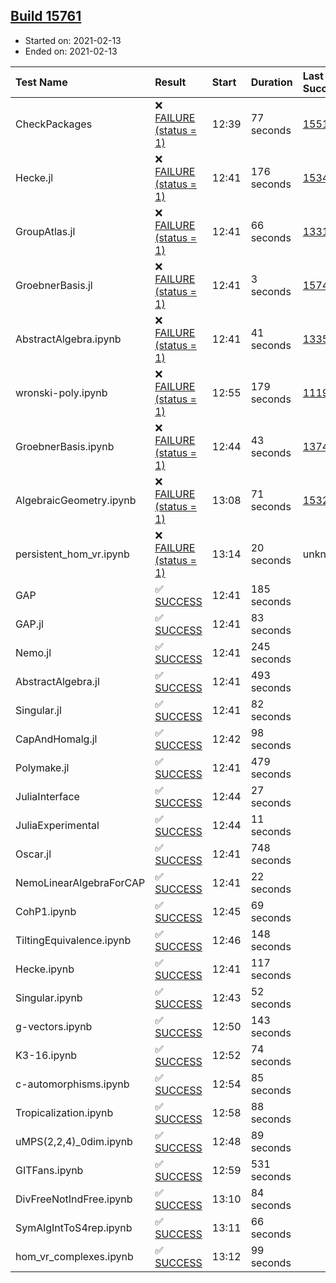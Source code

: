 ## [Build 15761](https://oscarci.mathematik.uni-kl.de/job/oscar/15761/)

* Started on: 2021-02-13
* Ended on: 2021-02-13

| Test Name    | Result | Start | Duration | Last Success | First Failure |
|:-------------|:-------|:------|:---------|:-------------|:--------------|
| CheckPackages | ❌ [FAILURE (status = 1)](https://oscarci.mathematik.uni-kl.de/job/oscar/15761/artifact/logs/build-15761/CheckPackages.log) | 12:39 | 77 seconds | [15514](https://oscarci.mathematik.uni-kl.de/job/oscar/15514/) | [15515](https://oscarci.mathematik.uni-kl.de/job/oscar/15515/) |
| Hecke.jl | ❌ [FAILURE (status = 1)](https://oscarci.mathematik.uni-kl.de/job/oscar/15761/artifact/logs/build-15761/Hecke.jl.log) | 12:41 | 176 seconds | [15344](https://oscarci.mathematik.uni-kl.de/job/oscar/15344/) | [15348](https://oscarci.mathematik.uni-kl.de/job/oscar/15348/) |
| GroupAtlas.jl | ❌ [FAILURE (status = 1)](https://oscarci.mathematik.uni-kl.de/job/oscar/15761/artifact/logs/build-15761/GroupAtlas.jl.log) | 12:41 | 66 seconds | [13311](https://oscarci.mathematik.uni-kl.de/job/oscar/13311/) | [13312](https://oscarci.mathematik.uni-kl.de/job/oscar/13312/) |
| GroebnerBasis.jl | ❌ [FAILURE (status = 1)](https://oscarci.mathematik.uni-kl.de/job/oscar/15761/artifact/logs/build-15761/GroebnerBasis.jl.log) | 12:41 | 3 seconds | [15745](https://oscarci.mathematik.uni-kl.de/job/oscar/15745/) | [15746](https://oscarci.mathematik.uni-kl.de/job/oscar/15746/) |
| AbstractAlgebra.ipynb | ❌ [FAILURE (status = 1)](https://oscarci.mathematik.uni-kl.de/job/oscar/15761/artifact/logs/build-15761/AbstractAlgebra.ipynb.log) | 12:41 | 41 seconds | [13355](https://oscarci.mathematik.uni-kl.de/job/oscar/13355/) | [13356](https://oscarci.mathematik.uni-kl.de/job/oscar/13356/) |
| wronski-poly.ipynb | ❌ [FAILURE (status = 1)](https://oscarci.mathematik.uni-kl.de/job/oscar/15761/artifact/logs/build-15761/wronski-poly.ipynb.log) | 12:55 | 179 seconds | [11192](https://oscarci.mathematik.uni-kl.de/job/oscar/11192/) | [11193](https://oscarci.mathematik.uni-kl.de/job/oscar/11193/) |
| GroebnerBasis.ipynb | ❌ [FAILURE (status = 1)](https://oscarci.mathematik.uni-kl.de/job/oscar/15761/artifact/logs/build-15761/GroebnerBasis.ipynb.log) | 12:44 | 43 seconds | [13748](https://oscarci.mathematik.uni-kl.de/job/oscar/13748/) | [13749](https://oscarci.mathematik.uni-kl.de/job/oscar/13749/) |
| AlgebraicGeometry.ipynb | ❌ [FAILURE (status = 1)](https://oscarci.mathematik.uni-kl.de/job/oscar/15761/artifact/logs/build-15761/AlgebraicGeometry.ipynb.log) | 13:08 | 71 seconds | [15322](https://oscarci.mathematik.uni-kl.de/job/oscar/15322/) | [15323](https://oscarci.mathematik.uni-kl.de/job/oscar/15323/) |
| persistent_hom_vr.ipynb | ❌ [FAILURE (status = 1)](https://oscarci.mathematik.uni-kl.de/job/oscar/15761/artifact/logs/build-15761/persistent_hom_vr.ipynb.log) | 13:14 | 20 seconds | unknown | unknown |
| GAP | ✅ [SUCCESS](https://oscarci.mathematik.uni-kl.de/job/oscar/15761/artifact/logs/build-15761/GAP.log) | 12:41 | 185 seconds |  |  |
| GAP.jl | ✅ [SUCCESS](https://oscarci.mathematik.uni-kl.de/job/oscar/15761/artifact/logs/build-15761/GAP.jl.log) | 12:41 | 83 seconds |  |  |
| Nemo.jl | ✅ [SUCCESS](https://oscarci.mathematik.uni-kl.de/job/oscar/15761/artifact/logs/build-15761/Nemo.jl.log) | 12:41 | 245 seconds |  |  |
| AbstractAlgebra.jl | ✅ [SUCCESS](https://oscarci.mathematik.uni-kl.de/job/oscar/15761/artifact/logs/build-15761/AbstractAlgebra.jl.log) | 12:41 | 493 seconds |  |  |
| Singular.jl | ✅ [SUCCESS](https://oscarci.mathematik.uni-kl.de/job/oscar/15761/artifact/logs/build-15761/Singular.jl.log) | 12:41 | 82 seconds |  |  |
| CapAndHomalg.jl | ✅ [SUCCESS](https://oscarci.mathematik.uni-kl.de/job/oscar/15761/artifact/logs/build-15761/CapAndHomalg.jl.log) | 12:42 | 98 seconds |  |  |
| Polymake.jl | ✅ [SUCCESS](https://oscarci.mathematik.uni-kl.de/job/oscar/15761/artifact/logs/build-15761/Polymake.jl.log) | 12:41 | 479 seconds |  |  |
| JuliaInterface | ✅ [SUCCESS](https://oscarci.mathematik.uni-kl.de/job/oscar/15761/artifact/logs/build-15761/JuliaInterface.log) | 12:44 | 27 seconds |  |  |
| JuliaExperimental | ✅ [SUCCESS](https://oscarci.mathematik.uni-kl.de/job/oscar/15761/artifact/logs/build-15761/JuliaExperimental.log) | 12:44 | 11 seconds |  |  |
| Oscar.jl | ✅ [SUCCESS](https://oscarci.mathematik.uni-kl.de/job/oscar/15761/artifact/logs/build-15761/Oscar.jl.log) | 12:41 | 748 seconds |  |  |
| NemoLinearAlgebraForCAP | ✅ [SUCCESS](https://oscarci.mathematik.uni-kl.de/job/oscar/15761/artifact/logs/build-15761/NemoLinearAlgebraForCAP.log) | 12:41 | 22 seconds |  |  |
| CohP1.ipynb | ✅ [SUCCESS](https://oscarci.mathematik.uni-kl.de/job/oscar/15761/artifact/logs/build-15761/CohP1.ipynb.log) | 12:45 | 69 seconds |  |  |
| TiltingEquivalence.ipynb | ✅ [SUCCESS](https://oscarci.mathematik.uni-kl.de/job/oscar/15761/artifact/logs/build-15761/TiltingEquivalence.ipynb.log) | 12:46 | 148 seconds |  |  |
| Hecke.ipynb | ✅ [SUCCESS](https://oscarci.mathematik.uni-kl.de/job/oscar/15761/artifact/logs/build-15761/Hecke.ipynb.log) | 12:41 | 117 seconds |  |  |
| Singular.ipynb | ✅ [SUCCESS](https://oscarci.mathematik.uni-kl.de/job/oscar/15761/artifact/logs/build-15761/Singular.ipynb.log) | 12:43 | 52 seconds |  |  |
| g-vectors.ipynb | ✅ [SUCCESS](https://oscarci.mathematik.uni-kl.de/job/oscar/15761/artifact/logs/build-15761/g-vectors.ipynb.log) | 12:50 | 143 seconds |  |  |
| K3-16.ipynb | ✅ [SUCCESS](https://oscarci.mathematik.uni-kl.de/job/oscar/15761/artifact/logs/build-15761/K3-16.ipynb.log) | 12:52 | 74 seconds |  |  |
| c-automorphisms.ipynb | ✅ [SUCCESS](https://oscarci.mathematik.uni-kl.de/job/oscar/15761/artifact/logs/build-15761/c-automorphisms.ipynb.log) | 12:54 | 85 seconds |  |  |
| Tropicalization.ipynb | ✅ [SUCCESS](https://oscarci.mathematik.uni-kl.de/job/oscar/15761/artifact/logs/build-15761/Tropicalization.ipynb.log) | 12:58 | 88 seconds |  |  |
| uMPS(2,2,4)_0dim.ipynb | ✅ [SUCCESS](https://oscarci.mathematik.uni-kl.de/job/oscar/15761/artifact/logs/build-15761/uMPS-2-2-4-_0dim.ipynb.log) | 12:48 | 89 seconds |  |  |
| GITFans.ipynb | ✅ [SUCCESS](https://oscarci.mathematik.uni-kl.de/job/oscar/15761/artifact/logs/build-15761/GITFans.ipynb.log) | 12:59 | 531 seconds |  |  |
| DivFreeNotIndFree.ipynb | ✅ [SUCCESS](https://oscarci.mathematik.uni-kl.de/job/oscar/15761/artifact/logs/build-15761/DivFreeNotIndFree.ipynb.log) | 13:10 | 84 seconds |  |  |
| SymAlgIntToS4rep.ipynb | ✅ [SUCCESS](https://oscarci.mathematik.uni-kl.de/job/oscar/15761/artifact/logs/build-15761/SymAlgIntToS4rep.ipynb.log) | 13:11 | 66 seconds |  |  |
| hom_vr_complexes.ipynb | ✅ [SUCCESS](https://oscarci.mathematik.uni-kl.de/job/oscar/15761/artifact/logs/build-15761/hom_vr_complexes.ipynb.log) | 13:12 | 99 seconds |  |  |
